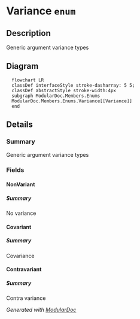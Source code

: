 # Variance `enum`

## Description
Generic argument variance types

## Diagram
```mermaid
  flowchart LR
  classDef interfaceStyle stroke-dasharray: 5 5;
  classDef abstractStyle stroke-width:4px
  subgraph ModularDoc.Members.Enums
  ModularDoc.Members.Enums.Variance[[Variance]]
  end
```

## Details
### Summary
Generic argument variance types

### Fields
#### NonVariant
##### Summary
No variance

#### Covariant
##### Summary
Covariance

#### Contravariant
##### Summary
Contra variance

*Generated with* [*ModularDoc*](https://github.com/hailstorm75/ModularDoc)
